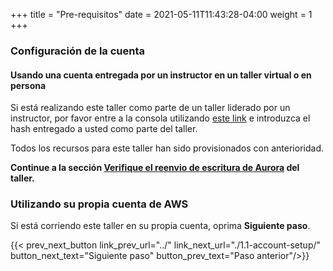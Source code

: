 +++
title = "Pre-requisitos"
date =  2021-05-11T11:43:28-04:00
weight = 1
+++

### Configuración de la cuenta 

#### Usando una cuenta entregada por un instructor en un taller virtual o en persona

Si está realizando este taller como parte de un taller liderado por un instructor, por favor entre a la consola utilizando [este link](https://dashboard.eventengine.run/) e introduzca el hash entregado a usted como parte del taller.

Todos los recursos para este taller han sido provisionados con anterioridad.

**Continue a la sección [Verifique el reenvio de escritura de Aurora](../verify-aurora-writefwd/) del taller.**

### Utilizando su propia cuenta de AWS

Si está corriendo este taller en su propia cuenta, oprima **Siguiente paso**.

{{< prev_next_button link_prev_url="../" link_next_url="./1.1-account-setup/" button_next_text="Siguiente paso" button_prev_text="Paso anterior"/>}}
